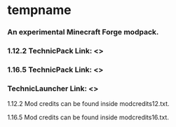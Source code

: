 # tempname
### An experimental Minecraft Forge modpack.
 
### 1.12.2 TechnicPack Link: <>
### 1.16.5 TechnicPack Link: <>
### TechnicLauncher Link: <>

1.12.2 Mod credits can be found inside modcredits12.txt.

1.16.5 Mod credits can be found inside modcredits16.txt.
